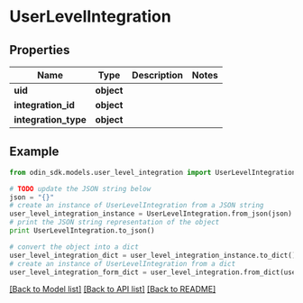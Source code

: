# UserLevelIntegration


## Properties

Name | Type | Description | Notes
------------ | ------------- | ------------- | -------------
**uid** | **object** |  | 
**integration_id** | **object** |  | 
**integration_type** | **object** |  | 

## Example

```python
from odin_sdk.models.user_level_integration import UserLevelIntegration

# TODO update the JSON string below
json = "{}"
# create an instance of UserLevelIntegration from a JSON string
user_level_integration_instance = UserLevelIntegration.from_json(json)
# print the JSON string representation of the object
print UserLevelIntegration.to_json()

# convert the object into a dict
user_level_integration_dict = user_level_integration_instance.to_dict()
# create an instance of UserLevelIntegration from a dict
user_level_integration_form_dict = user_level_integration.from_dict(user_level_integration_dict)
```
[[Back to Model list]](../README.md#documentation-for-models) [[Back to API list]](../README.md#documentation-for-api-endpoints) [[Back to README]](../README.md)


